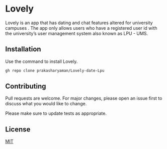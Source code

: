 # Lovely
 
Lovely  is an app that has dating and chat features altered for university campuses . The app only allows users who have a registered user id with the university’s user management system also known as LPU - UMS.

## Installation

Use the command to install Lovely.

```bash
gh repo clone prakasharyaman/Lovely-date-Lpu
```



## Contributing
Pull requests are welcome. For major changes, please open an issue first to discuss what you would like to change.

Please make sure to update tests as appropriate.

## License
[MIT](https://choosealicense.com/licenses/mit/)
